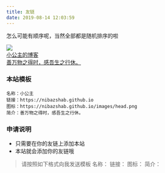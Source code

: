 ```yaml
---
title: 友链
date: 2019-08-14 12:03:59
---
```


怎么可能有顺序呢，当然全部都是随机排序的啦

<div class="friends">

<a class="a-friend" target="_blank"  href="https://nibazshab.github.io">
<img class="blog-avatar" src="https://nibazshab.github.io/images/head.png" data-tag="bdshare">
<div class="text-container">
<div class="name">小公主的博客</div>
<div class="description">善万物之得时，感吾生之行休。</div>
</div>
</a>

</div>


### 本站模板
```
名称：小公主
链接：https://nibazshab.github.io
图标：https://nibazshab.github.io/images/head.png
简介：善万物之得时，感吾生之行休。
```

### 申请说明
- 只需要在你的友链上添加本站
- 本站就会添加你的友链哦

> 请按照如下格式向我发送模板
名称：
链接：
图标：
简介：
